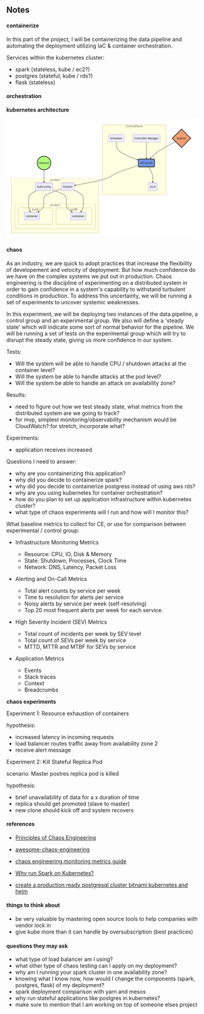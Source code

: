 ## Notes

#### containerize

In this part of the project, I will be containerizing the data pipeline and automating the deployment utilizing IaC & container orchestration.

Services within the kubernetes cluster:

  - spark (stateless, kube / ec2?)
  - postgres (stateful, kube / rds?)
  - flask (stateless)

#### orchestration

**kubernetes architecture**

<p align="center"> 
  <img src="./media/reference_kube_arch.png" alt="reference_kube_arch" width="800px"/>
</p>

#### chaos

As an industry, we are quick to adopt practices that increase the flexibility of developement and velocity of deployment. But how much confidence do we have on the complex systems we put out in production. Chaos engineering is the discipline of experimenting on a distributed system in order to gain confidence in a system's capability to withstand turbulent conditions in production. To address this uncertainty, we will be running a set of experiments to uncover systemic weaknesses.

In this experiment, we will be deploying two instances of the data pipeline, a control group and an experimental group. We also will define a 'steady state' which will indicate some sort of normal behavior for the pipeline. We will be running a set of tests on the experimental group which will try to disrupt the steady state, giving us more confidence in our system.

Tests:

  - Will the system will be able to handle CPU / shutdown attacks at the container level?
  - Will the system be able to handle attacks at the pod level?
  - Will the system be able to handle an attack on availability zone?

Results:

  - need to figure out how we test steady state, what metrics from the distributed system are we going to track?
  - for mvp, simplest monitoring/observability mechanism would be CloudWatch? for stretch, incorporate what?

Experiments:

  - application receives increased 

Questions I need to answer:

  - why are you containerizing this application?
  - why did you decide to containerize spark?
  - why did you decide to containerize postgress instead of using aws rds?
  - why are you using kubernetes for container orchestration?
  - how do you plan to set up application infrastructure within kubernetes cluster?
  - what type of chaos experiments will I run and how will I monitor this?

What baseline metrics to collect for CE, or use for comparison between experimental / control group:

  - Infrastructure Monitoring Metrics

    - Resource: CPU, IO, Disk & Memory
    - State: Shutdown, Processes, Clock Time
    - Network: DNS, Latency, Packet Loss

  - Alerting and On-Call Metrics

    - Total alert counts by service per week
    - Time to resolution for alerts per service
    - Noisy alerts by service per week (self-resolving)
    - Top 20 most frequent alerts per week for each service.

  - High Severity Incident (SEV) Metrics

    - Total count of incidents per week by SEV level
    - Total count of SEVs per week by service
    - MTTD, MTTR and MTBF for SEVs by service

  - Application Metrics

    - Events
    - Stack traces
    - Context
    - Breadcrumbs

**chaos experiments**

Experiment 1: Resource exhaustion of containers

hypothesis:

  - increased latency in incoming requests
  - load balancer routes traffic away from availability zone 2
  - receive alert message

Experiment 2: Kill Stateful Replica Pod

scenario: Master postres replica pod is killed

hypothesis:

  - brief unavailability of data for a x duration of time
  - replica should get promoted (slave to master)
  - new clone should kick off and system recovers

#### references

  - [Principles of Chaos Engineering](http://principlesofchaos.org/?lang=ENcontent)
  - [awesome-chaos-engineering](https://github.com/dastergon/awesome-chaos-engineering)
  - [chaos engineering monitoring metrics guide](https://www.gremlin.com/community/tutorials/chaos-engineering-monitoring-metrics-guide/)
  - [Why run Spark on Kubernetes?](https://medium.com/@rachit1arora/why-run-spark-on-kubernetes-51c0ccb39c9b)

  - [create a production ready postgresql cluster bitnami kubernetes and helm](https://engineering.bitnami.com/articles/create-a-production-ready-postgresql-cluster-bitnami-kubernetes-and-helm.html)

#### things to think about

  - be very valuable by mastering open source tools to help companies with vendor lock in
  - give kube more than it can handle by oversubscription (best practices)

#### questions they may ask

  - what type of load balancer am I using?
  - what other type of chaos testing can I apply on my deployment? 
  - why am I running your spark cluster in one availability zone?
  - knowing what I know now, how would I change the components (spark, postgres, flask) of my deployment?
  - spark deployment comparison with yarn and mesos
  - why run stateful applications like postgres in kubernetes?
  - make sure to mention that I am working on top of someone elses project